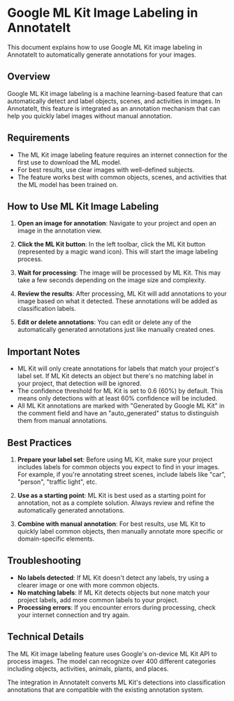 # Google ML Kit Image Labeling in AnnotateIt

This document explains how to use Google ML Kit image labeling in AnnotateIt to automatically generate annotations for your images.

## Overview

Google ML Kit image labeling is a machine learning-based feature that can automatically detect and label objects, scenes, and activities in images. In AnnotateIt, this feature is integrated as an annotation mechanism that can help you quickly label images without manual annotation.

## Requirements

- The ML Kit image labeling feature requires an internet connection for the first use to download the ML model.
- For best results, use clear images with well-defined subjects.
- The feature works best with common objects, scenes, and activities that the ML model has been trained on.

## How to Use ML Kit Image Labeling

1. **Open an image for annotation**: Navigate to your project and open an image in the annotation view.

2. **Click the ML Kit button**: In the left toolbar, click the ML Kit button (represented by a magic wand icon). This will start the image labeling process.

3. **Wait for processing**: The image will be processed by ML Kit. This may take a few seconds depending on the image size and complexity.

4. **Review the results**: After processing, ML Kit will add annotations to your image based on what it detected. These annotations will be added as classification labels.

5. **Edit or delete annotations**: You can edit or delete any of the automatically generated annotations just like manually created ones.

## Important Notes

- ML Kit will only create annotations for labels that match your project's label set. If ML Kit detects an object but there's no matching label in your project, that detection will be ignored.
- The confidence threshold for ML Kit is set to 0.6 (60%) by default. This means only detections with at least 60% confidence will be included.
- All ML Kit annotations are marked with "Generated by Google ML Kit" in the comment field and have an "auto_generated" status to distinguish them from manual annotations.

## Best Practices

1. **Prepare your label set**: Before using ML Kit, make sure your project includes labels for common objects you expect to find in your images. For example, if you're annotating street scenes, include labels like "car", "person", "traffic light", etc.

2. **Use as a starting point**: ML Kit is best used as a starting point for annotation, not as a complete solution. Always review and refine the automatically generated annotations.

3. **Combine with manual annotation**: For best results, use ML Kit to quickly label common objects, then manually annotate more specific or domain-specific elements.

## Troubleshooting

- **No labels detected**: If ML Kit doesn't detect any labels, try using a clearer image or one with more common objects.
- **No matching labels**: If ML Kit detects objects but none match your project labels, add more common labels to your project.
- **Processing errors**: If you encounter errors during processing, check your internet connection and try again.

## Technical Details

The ML Kit image labeling feature uses Google's on-device ML Kit API to process images. The model can recognize over 400 different categories including objects, activities, animals, plants, and places.

The integration in AnnotateIt converts ML Kit's detections into classification annotations that are compatible with the existing annotation system.